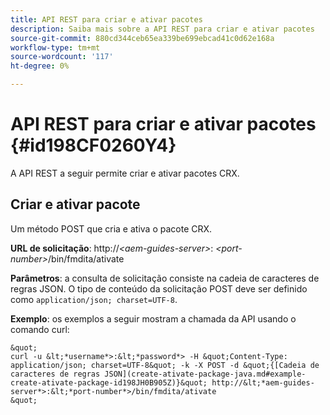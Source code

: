 ```yaml
---
title: API REST para criar e ativar pacotes
description: Saiba mais sobre a API REST para criar e ativar pacotes
source-git-commit: 880cd344ceb65ea339be699ebcad41c0d62e168a
workflow-type: tm+mt
source-wordcount: '117'
ht-degree: 0%

---
```


# API REST para criar e ativar pacotes {#id198CF0260Y4}

A API REST a seguir permite criar e ativar pacotes CRX.

## Criar e ativar pacote

Um método POST que cria e ativa o pacote CRX.

**URL de solicitação**: http://*&lt;aem-guides-server>*: *&lt;port-number>*/bin/fmdita/ativate

**Parâmetros**: a consulta de solicitação consiste na cadeia de caracteres de regras JSON. O tipo de conteúdo da solicitação POST deve ser definido como `application/json; charset=UTF-8`.

**Exemplo**: os exemplos a seguir mostram a chamada da API usando o comando curl:

    &quot;
    curl -u &lt;*username*>:&lt;*password*> -H &quot;Content-Type: application/json; charset=UTF-8&quot; -k -X POST -d &quot;{[Cadeia de caracteres de regras JSON](create-ativate-package-java.md#example-create-ativate-package-id198JH0B905Z)}&quot; http://&lt;*aem-guides-server*>:&lt;*port-number*>/bin/fmdita/ativate
    &quot;
